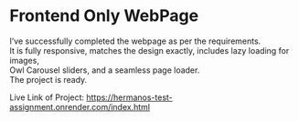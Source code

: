 # Frontend Only WebPage

I’ve successfully completed the webpage as per the requirements.<br/>
It is fully responsive, matches the design exactly, includes lazy loading for images,<br/>
Owl Carousel sliders, and a seamless page loader.
<br/>
The project is ready.

Live Link of Project: https://hermanos-test-assignment.onrender.com/index.html